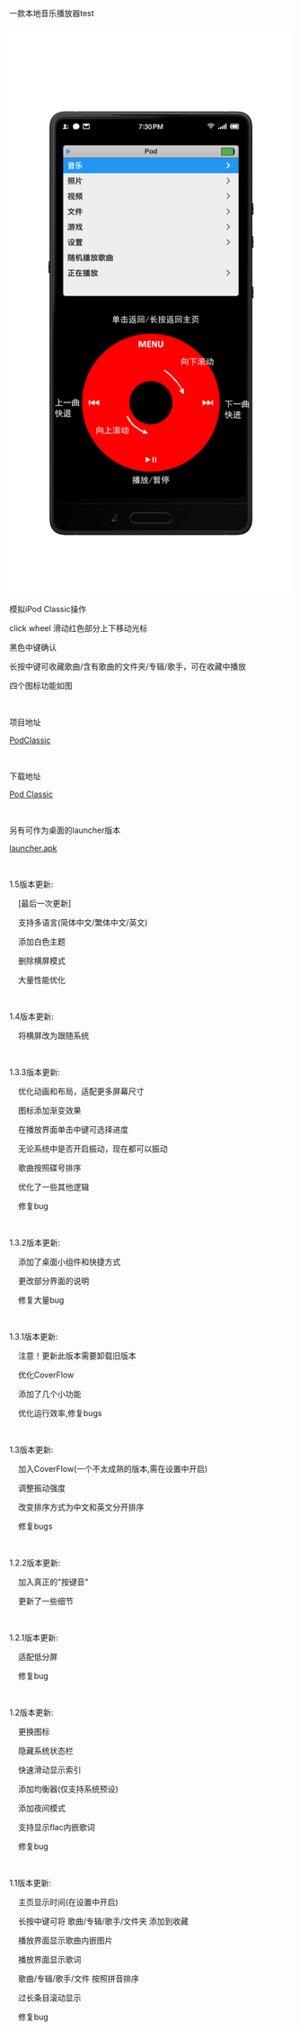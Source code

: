 <p>
    一款本地音乐播放器test
</p>
<img src="./img/1.jpg">

<p>
    模拟iPod Classic操作
</p>
<p>
    click wheel 滑动红色部分上下移动光标<br/>
</p>
<p>
    黑色中键确认<br/>
</p>
<p>
    长按中键可收藏歌曲/含有歌曲的文件夹/专辑/歌手，可在收藏中播放
</p>
<p>
    四个图标功能如图
</p>
<p>
    <br/>
</p>
<p>
    项目地址
</p>
<p>
    <a href="https://github.com/0x1317bf7/PodClassic">PodClassic</a><br/>
</p>
<p>
    <br/>
</p>
<p>
    下载地址
</p>
<p>
    <a href="https://www.coolapk.com/apk/270206">Pod Classic</a><br/>
</p>
<p>
    <br/>
</p>
<p>
    另有可作为桌面的launcher版本
</p>
<p>
    <a href=https://github.com/0x1317bf7/PodClassic/releases/download/1.5/PodClassic_1.5_launcher.apk>launcher.apk</a>
</p>
<p>
    <br/>
</p>
<p>
    1.5版本更新:
</p>
<p>
    &nbsp;&nbsp;&nbsp;&nbsp;[最后一次更新]
</p>
<p>
    &nbsp;&nbsp;&nbsp;&nbsp;支持多语言(简体中文/繁体中文/英文)<br/>
</p>
<p>
    &nbsp;&nbsp;&nbsp;&nbsp;添加白色主题<br/>
</p>
<p>
    &nbsp;&nbsp;&nbsp;&nbsp;删除横屏模式<br/>
</p>
<p>
    &nbsp;&nbsp;&nbsp;&nbsp;大量性能优化
</p>
<p>
    <br/>
</p>
<p>
    1.4版本更新:
</p>
<p>
    &nbsp;&nbsp;&nbsp;&nbsp;将横屏改为跟随系统
</p>
<p>
    <br/>
</p>
<p>
    1.3.3版本更新:
</p>
<p>
    &nbsp;&nbsp;&nbsp;&nbsp;优化动画和布局，适配更多屏幕尺寸
</p>
<p>
    &nbsp;&nbsp;&nbsp;&nbsp;图标添加渐变效果
</p>
<p>
    &nbsp;&nbsp;&nbsp;&nbsp;在播放界面单击中键可选择进度
</p>
<p>
    &nbsp;&nbsp;&nbsp;&nbsp;无论系统中是否开启振动，现在都可以振动
</p>
<p>
    &nbsp;&nbsp;&nbsp;&nbsp;歌曲按照碟号排序
</p>
<p>
    &nbsp;&nbsp;&nbsp;&nbsp;优化了一些其他逻辑
</p>
<p>
    &nbsp;&nbsp;&nbsp;&nbsp;修复bug
</p>
<p>
    <br/>
</p>
<p>
    1.3.2版本更新:
</p>
<p>
    &nbsp;&nbsp;&nbsp;&nbsp;添加了桌面小组件和快捷方式
</p>
<p>
    &nbsp;&nbsp;&nbsp;&nbsp;更改部分界面的说明
</p>
<p>
    &nbsp;&nbsp;&nbsp;&nbsp;修复大量bug
</p>
<p>
    <br/>
</p>
<p>
    1.3.1版本更新:
</p>
<p>
    &nbsp;&nbsp;&nbsp;&nbsp;注意！更新此版本需要卸载旧版本
</p>
<p>
    &nbsp;&nbsp;&nbsp;&nbsp;优化CoverFlow
</p>
<p>
    &nbsp;&nbsp;&nbsp;&nbsp;添加了几个小功能
</p>
<p>
    &nbsp;&nbsp;&nbsp;&nbsp;优化运行效率,修复bugs
</p>
<p>
    <br/>
</p>
<p>
    1.3版本更新:
</p>
<p>
    &nbsp;&nbsp;&nbsp;&nbsp;加入CoverFlow(一个不太成熟的版本,需在设置中开启)
</p>
<p>
    &nbsp;&nbsp;&nbsp;&nbsp;调整振动强度
</p>
<p>
    &nbsp;&nbsp;&nbsp;&nbsp;改变排序方式为中文和英文分开排序
</p>
<p>
    &nbsp;&nbsp;&nbsp;&nbsp;修复bugs
</p>
<p>
    <br/>
</p>
<p>
    1.2.2版本更新:
</p>
<p>
    &nbsp; &nbsp; 加入真正的&quot;按键音&quot;
</p>
<p>
    &nbsp; &nbsp; 更新了一些细节
</p>
<p>
    <br/>
</p>
<p>
    1.2.1版本更新:
</p>
<p>
    &nbsp; &nbsp; 适配低分屏
</p>
<p>
    &nbsp; &nbsp; 修复bug
</p>
<p>
    <br/>
</p>
<p>
    1.2版本更新:
</p>
<p>
    &nbsp; &nbsp; 更换图标
</p>
<p>
    &nbsp; &nbsp; 隐藏系统状态栏
</p>
<p>
    &nbsp; &nbsp; 快速滑动显示索引
</p>
<p>
    &nbsp; &nbsp; 添加均衡器(仅支持系统预设)
</p>
<p>
    &nbsp; &nbsp; 添加夜间模式
</p>
<p>
    &nbsp; &nbsp; 支持显示flac内嵌歌词
</p>
<p>
    &nbsp; &nbsp; 修复bug
</p>
<p>
    <br/>
</p>
<p>
    1.1版本更新:
</p>
<p>
    &nbsp; &nbsp; 主页显示时间(在设置中开启)
</p>
<p>
    &nbsp; &nbsp; 长按中键可将 歌曲/专辑/歌手/文件夹 添加到收藏
</p>
<p>
    &nbsp; &nbsp; 播放界面显示歌曲内嵌图片
</p>
<p>
    &nbsp; &nbsp; 播放界面显示歌词
</p>
<p>
    &nbsp; &nbsp; 歌曲/专辑/歌手/文件 按照拼音排序
</p>
<p>
    &nbsp; &nbsp; 过长条目滚动显示
</p>
<p>
    &nbsp; &nbsp; 修复bug
</p>
